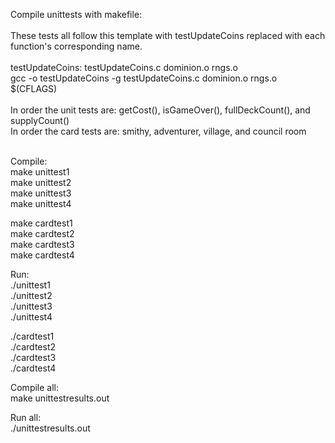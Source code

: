 Compile unittests with makefile:<br/><br/>
These tests all follow this template with testUpdateCoins replaced with each function's corresponding name. <br/><br/>
testUpdateCoins: testUpdateCoins.c dominion.o rngs.o<br/>
      gcc -o testUpdateCoins -g  testUpdateCoins.c dominion.o rngs.o $(CFLAGS)<br/><br/>
In order the unit tests are: getCost(), isGameOver(), fullDeckCount(), and supplyCount() <br/>
In order the card tests are: smithy, adventurer, village, and council room<br/><br/>

Compile:<br/>
make unittest1<br/>
make unittest2<br/>
make unittest3<br/>
make unittest4<br/>

make cardtest1<br/>
make cardtest2<br/>
make cardtest3<br/>
make cardtest4<br/>

Run:<br/>
./unittest1 <br/>
./unittest2<br/>
./unittest3<br/>
./unittest4<br/>

./cardtest1 <br/>
./cardtest2<br/>
./cardtest3<br/>
./cardtest4<br/>

Compile all: <br/>
make unittestresults.out<br/>

Run all:<br/>
./unittestresults.out<br/>

